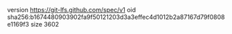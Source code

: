 version https://git-lfs.github.com/spec/v1
oid sha256:b1674480903902fa9f50121203d3a3effec4d1012b2a87167d79f0808e1169f3
size 3602
